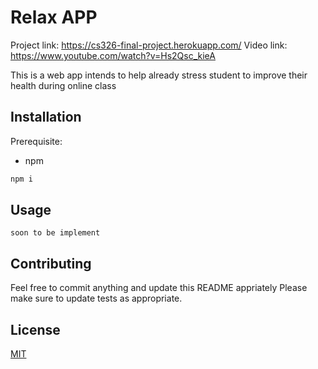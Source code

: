 # Relax APP

Project link: https://cs326-final-project.herokuapp.com/
Video link: https://www.youtube.com/watch?v=Hs2Qsc_kieA

This is a web app intends to help already stress student to improve their health during online class

## Installation

Prerequisite:
  - npm

```bash
npm i
```

## Usage

```
soon to be implement
```

## Contributing

Feel free to commit anything and update this README appriately
Please make sure to update tests as appropriate.

## License
[MIT](https://choosealicense.com/licenses/mit/)
